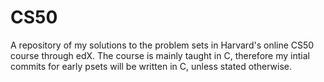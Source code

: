 # CS50
A repository of my solutions to the problem sets in Harvard's online CS50 course through edX.
The course is mainly taught in C, therefore my intial commits for early psets will be written in C, unless stated otherwise.
